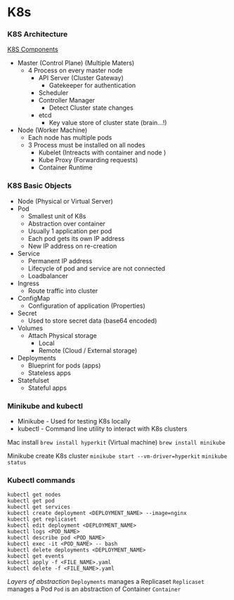 # K8s 

### K8S Architecture 

[K8S Components](https://kubernetes.io/docs/concepts/overview/components/)
* Master (Control Plane) (Multiple Maters)
  * 4 Process on every master node 
    * API Server (Cluster Gateway)
      * Gatekeeper for authentication 
    * Scheduler
    * Controller Manager 
      * Detect Cluster state changes 
    * etcd 
      * Key value store of cluster state (brain...!)
* Node (Worker Machine)
  * Each node has multiple pods 
  * 3 Process must be installed on all nodes 
    * Kubelet (Intreacts with container and node )
    * Kube Proxy (Forwarding requests)
    * Container Runtime 

### K8S Basic Objects  
 * Node (Physical or Virtual Server)
 * Pod 
   * Smallest unit of K8s 
   * Abstraction over container 
   * Usually 1 application per pod 
   * Each pod gets its own IP address 
   * New IP address on re-creation 
 * Service 
   * Permanent IP address 
   * Lifecycle of pod and service are not connected 
   * Loadbalancer 
 * Ingress 
   * Route traffic into cluster 
 * ConfigMap
   * Configuration of application (Properties)
 * Secret
   * Used to store secret data (base64 encoded) 
 * Volumes 
   * Attach Physical storage 
     * Local 
     * Remote (Cloud / External storage)
 * Deployments 
   * Blueprint for pods (apps)
   * Stateless apps 
 * Statefulset 
   * Stateful apps 

### Minikube and kubectl 

* Minikube - Used for testing K8s locally 
* kubectl - Command line utility to interact with K8s clusters 

Mac install 
`brew install hyperkit` (Virtual machine)
`brew install minikube` 

 Minikube create K8s cluster 
`minikube start --vm-driver=hyperkit` 
`minikube status` 
### Kubectl commands 

```
kubectl get nodes 
kubectl get pod
kubectl get services 
kubectl create deployment <DEPLOYMENT_NAME> --image=nginx
kubectl get replicaset 
kubectl edit deployment <DEPLOYMENT_NAME>
kubectl logs <POD_NAME>
kubectl describe pod <POD_NAME>
kubectl exec -it <POD_NAME> -- bash
kubectl delete deployments <DEPLOYMENT_NAME>
kubectl get events
kubectl apply -f <FILE_NAME>.yaml
kubectl delete -f <FILE_NAME>.yaml
```
    
*Layers of abstraction* 
`Deployments` manages a Replicaset 
`Replicaset` manages a Pod
`Pod` is an abstraction of Container
`Container` 


